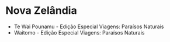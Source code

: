 # Nova Zelândia

* Te Wai Pounamu - Edição Especial Viagens: Paraísos Naturais
* Waitomo - Edição Especial Viagens: Paraísos Naturais